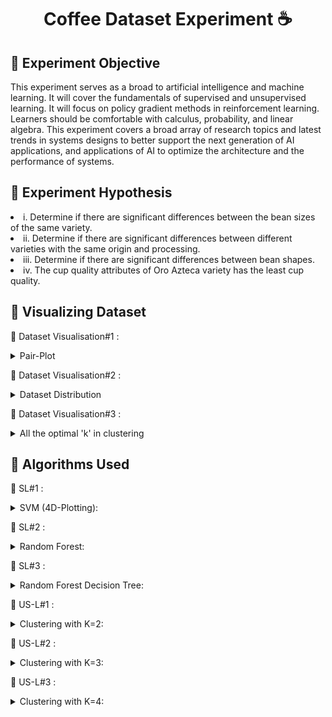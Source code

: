 <h1 align="center"> Coffee Dataset Experiment  ☕️ </h1>

<h2> 💠 Experiment Objective </h2>
<p> This experiment serves as a broad  to artificial intelligence and machine learning. It will cover the fundamentals of supervised and unsupervised learning. It will focus on policy gradient methods in reinforcement learning. Learners should be comfortable with calculus, probability, and linear algebra. This experiment covers a broad array of research topics and latest trends in systems designs to better support the next generation of AI applications, and applications of AI to optimize the architecture and the performance of systems. </p>


<h2> 💠 Experiment Hypothesis </h2>
<li> i.	Determine if there are significant differences between the bean sizes of the same variety. </li>
<li> ii.	Determine if there are significant differences between different varieties with the same origin and processing. </li>
<li> iii.	 Determine if there are significant differences between bean shapes. </li>
<li> iv.	The cup quality attributes of Oro Azteca variety has the least cup quality. </li>

<h2> 💠 Visualizing Dataset </h2>


🔘 Dataset Visualisation#1 : <details>
           <summary> Pair-Plot </summary>
           <p> <img width="500" alt="image" src="https://user-images.githubusercontent.com/59771760/211105219-93599023-a07e-433c-a66b-4046ae86d776.png"> </p>
         </details>
         
🔘 Dataset Visualisation#2 : <details>
           <summary> Dataset Distribution  </summary>
           <p> <img width="500" alt="image" src="https://user-images.githubusercontent.com/59771760/211156394-802c4bbe-89c7-4e22-b1ef-19abd2ddf7b2.png">  </p>
         </details>
         
🔘 Dataset Visualisation#3 : <details>
           <summary> All the optimal 'k' in clustering  </summary>
           <p> <img width="500" alt="image" src="https://user-images.githubusercontent.com/59771760/211157132-dc379fb3-c83f-44fe-8a59-7a23d6801762.png">  </p>
         </details>   


<h2> 💠 Algorithms Used </h2>

🔘 SL#1 :   <details>
           <summary>  SVM (4D-Plotting):  </summary>
           <p> <<img width="500" alt="image" src="https://user-images.githubusercontent.com/59771760/211105898-71e440d4-2718-454d-8530-03e77383cb47.png"> 
           </p>
         </details>
         
🔘 SL#2 :   <details>
           <summary>  Random Forest:  </summary>
           <p> <img width="500" alt="image" src="https://user-images.githubusercontent.com/59771760/211156508-a0291951-297a-458c-814a-0661762c4de2.jpg">
           </p>
         </details>
         
🔘 SL#3 : <details>
           <summary>  Random Forest Decision Tree:  </summary>
           <p> <img width="500" alt="image" src="https://user-images.githubusercontent.com/59771760/211156200-7774a03c-95f0-4c84-819d-b68f62c0d73b.jpg">
           </p>
         </details>
         
🔘 US-L#1 : <details>
           <summary>  Clustering with K=2:  </summary>
           <p> <img width="500" alt="image" src="https://user-images.githubusercontent.com/59771760/211157152-d5fbcbee-c31b-4e6b-b47b-726eb989b84f.png">
           </p>
         </details>        

🔘 US-L#2 : <details>
           <summary>  Clustering with K=3:  </summary>
           <p> <img width="500" alt="image" src="https://user-images.githubusercontent.com/59771760/211157196-3b3b18f0-2d54-43eb-8ab8-3f14c83bc5f0.png">
           </p>
         </details>    
         
🔘 US-L#3 : <details>
           <summary>  Clustering with K=4:  </summary>
           <p> <img width="500" alt="image" src="https://user-images.githubusercontent.com/59771760/211157214-a5d10387-4175-46fc-a8b4-5c4decea6e15.png">
           </p>
         </details>          

